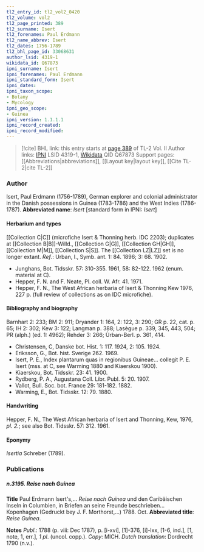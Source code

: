 ```yaml
---
tl2_entry_id: tl2_vol2_0420
tl2_volume: vol2
tl2_page_printed: 389
tl2_surname: Isert
tl2_forenames: Paul Erdmann
tl2_name_abbrev: Isert
tl2_dates: 1756-1789
tl2_bhl_page_id: 33068631
author_lsid: 4319-1
wikidata_id: Q67873
ipni_surname: Isert
ipni_forenames: Paul Erdmann
ipni_standard_form: Isert
ipni_dates: 
ipni_taxon_scope: 
- Botany
- Mycology
ipni_geo_scope: 
- Guinea
ipni_version: 1.1.1.1
ipni_record_created: 
ipni_record_modified:
---
```


> [!cite] BHL link: this entry starts at [page 389](https://www.biodiversitylibrary.org/page/33068631) of TL-2 Vol. II
> Author links: [IPNI](https://www.ipni.org/a/4319-1) LSID 4319-1, [Wikidata](https://www.wikidata.org/wiki/Q67873) QID Q67873
> Support pages: [[Abbreviations|abbreviations]], [[Layout key|layout key]], [[Cite TL-2|cite TL-2]]

### Author

Isert, Paul Erdmann (1756-1789), German explorer and colonial administrator in the Danish possessions in Guinea (1783-1786) and the West Indies (1786-1787). 
**Abbreviated name**: *Isert* \[standard form in IPNI: *Isert*\]

#### Herbarium and types

[[Collection C|C]] (microfiche Isert & Thonning herb. IDC 2203); duplicates at [[Collection B|B]]-Willd., [[Collection G|G]], [[Collection GH|GH]], [[Collection M|M]], [[Collection S|S]]. The [[Collection LZ|LZ]] set is no longer extant.
*Ref*.: Urban, I., Symb. ant. 1: 84. 1896; 3: 68. 1902.
- Junghans, Bot. Tidsskr. 57: 310-355. 1961, 58: 82-122. 1962 (enum. material at C).
- Hepper, F. N. and F. Neate, Pl. coll. W. Afr. 41. 1971.
- Hepper, F. N., The West African herbaria of Isert & Thonning Kew 1976, 227 p. (full review of collections as on IDC microfiche).

#### Bibliography and biography

Barnhart 2: 233; BM 2: 911; Dryander 1: 164, 2: 122, 3: 290; GR p. 22, cat. p. 65; IH 2: 302; Kew 3: 122; Langman p. 388; Lasègue p. 339, 345, 443, 504; PR (alph.) (ed. 1: 4962); Rehder 3: 266; Ùrban-Berl. p. 361, 414.
- Christensen, C, Danske bot. Hist. 1: 117. 1924, 2: 105. 1924.
- Eriksson, G., Bot. hist. Sverige 262. 1969.
- Isert, P. E., Index plantarum quas in regionibus Guineae... collegit P. E. Isert (mss. at C, see Warming 1880 and Kiaerskou 1900).
- Kiaerskou, Bot. Tidsskr. 23: 41. 1900.
- Rydberg, P. A., Augustana Coll. Libr. Publ. 5: 20. 1907.
- Vallot, Bull. Soc. bot. France 29: 181-182. 1882.
- Warming, E., Bot. Tidsskr. 12: 79. 1880.

#### Handwriting

Hepper, F. N., The West African herbaria of Isert and Thonning, Kew, 1976, *pl. 2.*; see also Bot. Tidsskr. 57: 312. 1961.

#### Eponymy

*Isertia* Schreber (1789).

### Publications

##### n.3195. Reise nach Guinea

**Title**
Paul Erdmann Isert's,... *Reise nach Guinea* und den Caribäischen Inseln in Columbien, in Briefen an seine Freunde beschrieben... Kopenhagen (Gedruckt bey J. F. Morthorst,...) 1788. Oct.
**Abbreviated title**: *Reise Guinea*.

**Notes**
*Publ*.: 1788 (p. viii: Dec 1787), p. \[i-xvi\], \[1\]-376, \[i\]-lxx, \[1-6, ind.\], \[1, note, 1, err.\], *1 pl*. (uncol. copp.). *Copy*: MICH.
*Dutch translation*: Dordrecht 1790 (n.v.).

